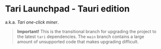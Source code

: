 # Tari Launchpad - Tauri edition

a.k.a. _Tari one-click miner_.

> **Important!**
> This is the transitional branch for upgrading the project to the latest `tari` dependencies.
> The `main` branch contains a large amount of unsupported code that makes upgrading difficult.
